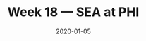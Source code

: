 ---
layout: game
title: Week 18 — SEA at PHI
season: 2019
game_id: 2019_18_SEA_PHI
week: 18
date: 2020-01-05
home_team: PHI
away_team: SEA
final_home: 
final_away: 
pbp_url: /assets/data/pbp/2019/2019_18_SEA_PHI.csv.gz
---